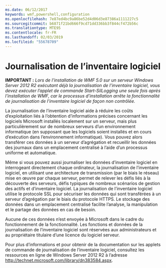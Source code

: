 ```yaml
---
ms.date: 06/12/2017
keywords: wmf,powershell,configuration
ms.openlocfilehash: 7e87ed4bc9a86be52d4d06d3e87386a1111227c5
ms.sourcegitcommit: b6871f21bd666f9cd71dd336bb3f844cf472b56c
ms.translationtype: MTE95
ms.contentlocale: fr-FR
ms.lasthandoff: 02/03/2019
ms.locfileid: "55678709"
---
```

# <a name="software-inventory-logging-sil"></a>Journalisation de l’inventaire logiciel

**IMPORTANT :**  *Lors de l’installation de WMF 5.0 sur un serveur Windows Server 2012 R2 exécutant déjà la journalisation de l’inventaire logiciel, vous devez exécuter l’applet de commande Start-SilLogging une seule fois après l’installation de WMF, car le processus d’installation arrête la fonctionnalité de journalisation de l’inventaire logiciel de façon non contrôlée.*

La journalisation de l’inventaire logiciel aide à réduire les coûts d’exploitation liés à l’obtention d’informations précises concernant les logiciels Microsoft installés localement sur un serveur, mais plus particulièrement sur de nombreux serveurs d’un environnement informatique (en supposant que les logiciels soient installés et en cours d’exécution dans l’environnement informatique). Vous pouvez alors transférer ces données à un serveur d’agrégation et recueillir les données des journaux dans un emplacement centralisé à l’aide d’un processus uniforme et automatique.

Même si vous pouvez aussi journaliser les données d’inventaire logiciel en interrogeant directement chaque ordinateur, la journalisation de l’inventaire logiciel, en utilisant une architecture de transmission (par le biais le réseau) mise en œuvre par chaque serveur, permet de relever les défis liés à la découverte des serveurs, défis typiques de nombreux scénarios de gestion des actifs et d’inventaire logiciel. La journalisation de l’inventaire logiciel utilise le protocole SSL pour sécuriser les données qui sont transférées à un serveur d’agrégation par le biais du protocole HTTPS. Le stockage des données dans un emplacement centralisé facilite l’analyse, la manipulation et le partage des données en cas de besoin.

Aucune de ces données n’est envoyée à Microsoft dans le cadre du fonctionnement de la fonctionnalité. Les fonctions et données de la journalisation de l’inventaire logiciel sont réservées aux administrateurs et au propriétaire titulaire d’une licence du logiciel serveur.

Pour plus d’informations et pour obtenir de la documentation sur les applets de commande de journalisation de l’inventaire logiciel, consultez les ressources en ligne de Windows Server 2012 R2 à l’adresse <http://technet.microsoft.com/library/dn383584.aspx>.

